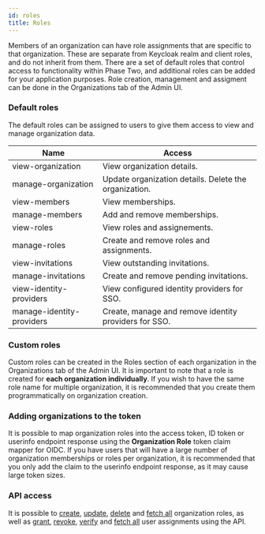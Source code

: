 ```yaml
---
id: roles
title: Roles
---
```


Members of an organization can have role assignments that are specific to that organization. These are separate from Keycloak realm and client roles, and do not inherit from them. There are a set of default roles that control access to functionality within Phase Two, and additional roles can be added for your application purposes. Role creation, management and assigment can be done in the Organizations tab of the Admin UI.

### Default roles

The default roles can be assigned to users to give them access to view and manage organization data.

| Name | Access |
| --- | --- |
| view-organization | View organization details. |
| manage-organization | Update organization details. Delete the organization. |
| view-members | View memberships. |
| manage-members | Add and remove memberships. |
| view-roles | View roles and assignements. |
| manage-roles | Create and remove roles and assignments. |
| view-invitations | View outstanding invitations. |
| manage-invitations | Create and remove pending invitations. |
| view-identity-providers | View configured identity providers for SSO. |
| manage-identity-providers | Create, manage and remove identity providers for SSO. |
 
 
### Custom roles

Custom roles can be created in the Roles section of each organization in the Organizations tab of the Admin UI. It is important to note that a role is created for **each organization individually**. If you wish to have the same role name for multiple organization, it is recommended that you create them programmatically on organization creation.

### Adding organizations to the token

It is possible to map organization roles into the access token, ID token or userinfo endpoint response using the **Organization Role** token claim mapper for OIDC. If you have users that will have a large number of organization memberships or roles per organization, it is recommended that you only add the claim to the userinfo endpoint response, as it may cause large token sizes. 

### API access

It is possible to [create](/api/create-a-new-role-for-this-organization), [update](/api/update-role-for-this-organization), [delete](/api/delete-this-organization-role) and [fetch all](/api/get-roles-for-this-organization) organization roles, as well as [grant](/api/grant-a-user-an-organization-role), [revoke](/api/revoke-an-organization-role-from-a-user), [verify](/api/check-if-a-user-has-an-organization-role) and [fetch all](/api/get-users-with-this-organization-role) user assignments using the API.
